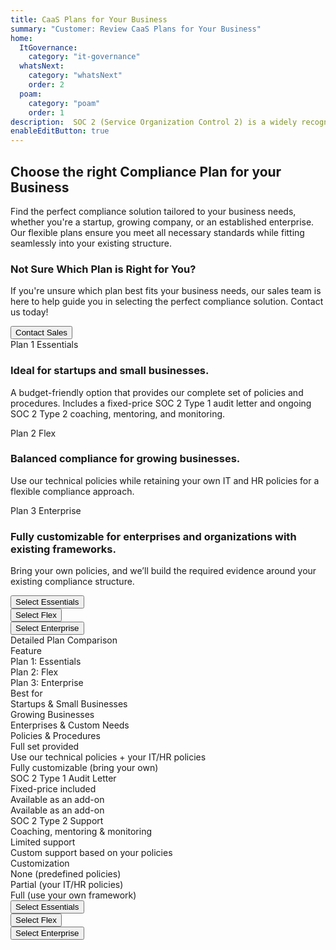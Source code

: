```yaml
---
title: CaaS Plans for Your Business
summary: "Customer: Review CaaS Plans for Your Business"
home:
  ItGovernance:
    category: "it-governance"
  whatsNext:
    category: "whatsNext"
    order: 2
  poam:
    category: "poam"
    order: 1
description:  SOC 2 (Service Organization Control 2) is a widely recognized framework designed to evaluate and enhance the security, availability, processing integrity, confidentiality, and privacy of service organizations. Choose the right compliance plan for your business.
enableEditButton: true
---
```


<div class="grow">
<section class="py-8 bg-white dark:bg-gray-900 lg:py-24" id="soc2-plans">
  <div class="px-4 mx-auto max-w-8xl lg:px-4">
    <h2 class="mb-4 text-3xl font-bold text-gray-900 lg:font-extrabold lg:text-4xl lg:leading-snug dark:text-white lg:text-center 2xl:px-48">
      Choose the right Compliance Plan for your Business
    </h2>
    <p class="mb-10 text-lg font-normal text-gray-500 dark:text-gray-400 lg:text-center lg:text-xl lg:mb-16">
      Find the perfect compliance solution tailored to your business needs, whether you're a startup, growing company, or an established enterprise.<br />Our flexible plans ensure you meet all necessary standards while fitting seamlessly into your existing structure.
    </p>
    <div class="grid grid-cols-4 md:grid-cols-4 gap-x-16 bg-gray-50 dark:bg-gray-800 p-8 rounded-t-lg">
      <div class="md:block">
        <div class="block w-full p-5 border-gray-200 rounded-lg bg-gray-200 dark:border-gray-600 dark:bg-gray-700"><h3 class="mb-1 text-lg font-bold text-gray-900 dark:text-white">Not Sure Which Plan is Right for You?</h3>
                  <p class="mb-4 text-sm text-gray-500 dark:text-gray-400">If you're unsure which plan best fits your business needs, our sales team is here to help guide you in selecting the perfect compliance solution. Contact us today!</p>
          <a href="https://opsfolio.com/contact" target="_new">
          <button class="block w-full px-6 py-2 font-medium text-l text-center text-gray-900 bg-white border border-gray-200 rounded-lg dark:border-gray-600 dark:bg-gray-800 dark:text-white dark:hover:text-gray-100 hover:bg-gray-100 hover:text-gray-700 dark: dark:hover:bg-gray-700 focus:outline-none focus:z-10 focus:ring-2 focus:ring-gray-700 focus:text-gray-700" title="Contact Sales">Contact Sales</button></a></div>
      </div>
      <div class="mb-8 md:mb-0">
        <span
          class="block text-xl text-gray-900 dark:text-white"
          >Plan 1</span
        >
        <span
          class="block mb-4 text-4xl font-extrabold text-gray-900 dark:text-white"
          >Essentials</span
        >
        <h3 class="mb-1 text-lg font-bold text-gray-900 dark:text-white">
          Ideal for startups and small businesses.
        </h3>
        <p class="mb-4 text-sm text-gray-500 dark:text-gray-400">
          A budget-friendly option that provides our complete set of policies and
procedures. Includes a fixed-price SOC 2 Type 1 audit letter and ongoing SOC 2
Type 2 coaching, mentoring, and monitoring.
        </p>
      </div>
      <div class="mb-8 md:mb-0">
        <span
          class="block text-xl text-gray-900 dark:text-white"
          >Plan 2</span
        >
        <span class="block mb-4 text-4xl font-extrabold text-gray-900 dark:text-white"
          >Flex</span
        >
        <h3 class="mb-1 text-lg font-bold text-gray-900 dark:text-white">
          Balanced compliance for growing businesses.
        </h3>
        <p class="my-4 text-sm text-gray-500 dark:text-gray-400">
          Use our technical policies while retaining your own IT and HR policies for a
flexible compliance approach.
        </p>
      </div>
      <div class="mb-3 md:mb-0">
        <span
          class="block text-xl text-gray-900 dark:text-white"
          >Plan 3</span
        >
        <span
          class="block mb-4 text-4xl font-extrabold text-gray-900 dark:text-white"
          >Enterprise</span>
        <h3 class="mb-1 text-lg font-bold text-gray-900 dark:text-white">
          Fully customizable for enterprises and organizations with
existing frameworks.
        </h3>
        <p class="mb-4 text-sm text-gray-500 dark:text-gray-400">
          Bring your own policies, and we’ll build the required evidence around your
existing compliance structure.
        </p>
      </div>
    </div>
    <div class="grid grid-cols-4 md:grid-cols-4 gap-x-16 bg-gray-50 dark:bg-gray-800 p-8 pt-0 rounded-t-lg">
      <div class="md:block"></div>
      <div class="mb-8 md:mb-0">
        <a href="/expectations/questionnaire/plan-1/general-information-evidence-collection.lhc-form.json/">
        <button
          class="items-center justify-center w-full px-6 py-2 mb-3 text-base font-medium text-center text-white bg-blue-700 dark:bg-blue-600 hover:bg-blue-800 rounded-lg focus:outline-none focus:ring-4 focus:ring-blue-300 dark:hover:bg-blue-700 md:mr-5 md:mb-0" title="Select Essentials"
        >
          Select Essentials</button></a>
      </div>
      <div class="mb-8 md:mb-0">
        <a href="/expectations/questionnaire/plan-2/general-information-evidence-collection.lhc-form.json/">
        <button
          class="items-center justify-center w-full px-6 py-2 mb-3 text-base font-medium text-center text-white bg-purple-700 dark:bg-purple-600 hover:bg-purple-800 rounded-lg focus:outline-none focus:ring-4 focus:ring-purple-300 dark:hover:bg-purple-700 md:mr-5 md:mb-0" title="Select Flex"
        >
          Select Flex</button></a>
      </div>
      <div class="mb-3 md:mb-0">
        <a href="/expectations/questionnaire/plan-3/general-information-evidence-collection.lhc-form.json/">
        <button
          class="items-center justify-center w-full px-6 py-2 mb-3 text-base font-medium text-center text-white bg-pink-700 dark:bg-pink-600 hover:bg-pink-800 rounded-lg focus:outline-none focus:ring-4 focus:ring-pink-300 dark:hover:bg-pink-700 md:mr-5 md:mb-0" title="Select Enterprise"
        >
          Select Enterprise</button></a>
      </div>
    </div>
    <div class="py-8 text-3xl font-bold text-gray-700 dark:text-gray-600 lg:text-center lg:text-xl">Detailed Plan Comparison</div>
    <div class="overflow-x-auto">
      <div class="overflow-hidden">
        <div
          class="grid grid-cols-4 p-4 text-sm font-medium text-gray-900 bg-gray-100 border-b border-gray-200 gap-x-16 dark:bg-gray-800 dark:border-gray-700 dark:text-white"
        >
          <div class="text-xl">Feature</div>
          <div class="text-xl font-bold">Plan 1: Essentials</div>
          <div class="text-xl font-bold">Plan 2: Flex</div>
          <div class="text-xl font-bold">Plan 3: Enterprise</div>
        </div>
        <div
          class="grid grid-cols-4 px-4 py-5 text-sm text-gray-700 border-b border-gray-200 gap-x-16 dark:border-gray-700"
        >
          <div class="text-gray-500 dark:text-gray-400 font-bold">Best for</div>
          <div class="text-gray-500 dark:text-gray-400">Startups & Small Businesses</div>
          <div class="text-gray-500 dark:text-gray-400">Growing Businesses</div>
          <div class="text-gray-500 dark:text-gray-400">Enterprises & Custom Needs</div>
        </div>
        <div
          class="grid grid-cols-4 p-4 text-sm font-medium text-gray-900 bg-gray-100 border-b border-gray-200 gap-x-16 dark:bg-gray-800 dark:border-gray-700 dark:text-white"
        >
          <div class="text-gray-500 dark:text-gray-400">
            Policies & Procedures
          </div>
          <div class="text-green-500">Full set provided</div>
          <div class="text-blue-500">Use our technical policies + your IT/HR policies</div>
          <div class="text-red-500">Fully customizable (bring your own)</div>
        </div>
        <div
          class="grid grid-cols-4 px-4 py-5 text-sm text-gray-700 border-b border-gray-200 gap-x-16 dark:border-gray-700"
        >
          <div class="text-gray-500 dark:text-gray-400">SOC 2 Type 1 Audit Letter</div>
          <div class="text-gray-500 dark:text-gray-400">Fixed-price included</div>
          <div class="text-gray-500 dark:text-gray-400">Available as an add-on</div>
          <div class="text-gray-500 dark:text-gray-400">Available as an add-on</div>
        </div>
        <div
          class="grid grid-cols-4 px-4 py-5 text-sm text-gray-700 border-b border-gray-200 gap-x-16 dark:border-gray-700"
        >
          <div class="text-gray-500 dark:text-gray-400">SOC 2 Type 2 Support</div>
          <div class="text-gray-500 dark:text-gray-400">Coaching, mentoring & monitoring</div>
          <div class="text-gray-500 dark:text-gray-400">Limited support</div>
          <div class="text-gray-500 dark:text-gray-400">Custom support based on your policies</div>
        </div>
        <div
          class="grid grid-cols-4 px-4 py-5 text-sm text-gray-700 border-b border-gray-200 gap-x-16 dark:border-gray-700"
        >
          <div class="text-gray-500 dark:text-gray-400">Customization</div>
          <div class="text-gray-500 dark:text-gray-400">None (predefined policies)</div>
          <div class="text-gray-500 dark:text-gray-400">Partial (your IT/HR policies)</div>
          <div class="text-gray-500 dark:text-gray-400">Full (use your own framework)</div>
        </div>
      </div>
    </div>
    <div class="grid grid-cols-4 md:grid-cols-4 gap-x-16 bg-gray-50 dark:bg-gray-800 p-8 rounded-t-lg">
      <div class="md:block"></div>
      <div class="mb-8 md:mb-0">
        <a href="/expectations/questionnaire/plan-1/general-information-evidence-collection.lhc-form.json/">
        <button
          class="items-center justify-center w-full px-6 py-2 mb-3 text-base font-medium text-center text-white bg-blue-700 dark:bg-blue-600 hover:bg-blue-800 rounded-lg focus:outline-none focus:ring-4 focus:ring-blue-300 dark:hover:bg-blue-700 md:mr-5 md:mb-0" title="Select Essentials"
        >
          Select Essentials</button></a>
      </div>
      <div class="mb-8 md:mb-0">
        <a href="/expectations/questionnaire/plan-2/general-information-evidence-collection.lhc-form.json/">
        <button
          class="items-center justify-center w-full px-6 py-2 mb-3 text-base font-medium text-center text-white bg-purple-700 dark:bg-purple-600 hover:bg-purple-800 rounded-lg focus:outline-none focus:ring-4 focus:ring-purple-300 dark:hover:bg-purple-700 md:mr-5 md:mb-0" title="Select Flex"
        >
          Select Flex</button></a>
      </div>
      <div class="mb-3 md:mb-0">
        <a href="/expectations/questionnaire/plan-3/general-information-evidence-collection.lhc-form.json/">
        <button
          class="items-center justify-center w-full px-6 py-2 mb-3 text-base font-medium text-center text-white bg-pink-700 dark:bg-pink-600 hover:bg-pink-800 rounded-lg focus:outline-none focus:ring-4 focus:ring-pink-300 dark:hover:bg-pink-700 md:mr-5 md:mb-0" title="Select Enterprise"
        >
          Select Enterprise</button></a>
      </div>
    </div>
  </div>
</section>
</div>
